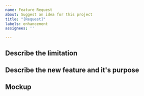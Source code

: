 ```yaml
---
name: Feature Request
about: Suggest an idea for this project
title: "[Request]"
labels: enhancement
assignees: ''

---
```


**Describe the limitation**
-
<!-- Add problem here -->

**Describe the new feature and it's purpose**
-
<!-- Add request here -->

**Mockup**
-
<!-- Add any screenshots or pseudo-code here. -->
